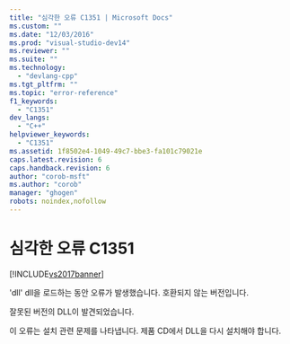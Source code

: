 ```yaml
---
title: "심각한 오류 C1351 | Microsoft Docs"
ms.custom: ""
ms.date: "12/03/2016"
ms.prod: "visual-studio-dev14"
ms.reviewer: ""
ms.suite: ""
ms.technology: 
  - "devlang-cpp"
ms.tgt_pltfrm: ""
ms.topic: "error-reference"
f1_keywords: 
  - "C1351"
dev_langs: 
  - "C++"
helpviewer_keywords: 
  - "C1351"
ms.assetid: 1f8502e4-1049-49c7-bbe3-fa101c79021e
caps.latest.revision: 6
caps.handback.revision: 6
author: "corob-msft"
ms.author: "corob"
manager: "ghogen"
robots: noindex,nofollow
---
```

# 심각한 오류 C1351
[!INCLUDE[vs2017banner](../../assembler/inline/includes/vs2017banner.md)]

'dll' dll을 로드하는 동안 오류가 발생했습니다. 호환되지 않는 버전입니다.  
  
 잘못된 버전의 DLL이 발견되었습니다.  
  
 이 오류는 설치 관련 문제를 나타냅니다. 제품 CD에서 DLL을 다시 설치해야 합니다.